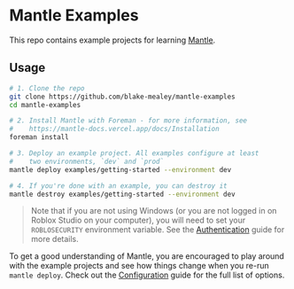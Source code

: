 # Mantle Examples

This repo contains example projects for learning [Mantle](https://mantle-docs.vercel.app).

## Usage

```sh
# 1. Clone the repo
git clone https://github.com/blake-mealey/mantle-examples
cd mantle-examples

# 2. Install Mantle with Foreman - for more information, see
#    https://mantle-docs.vercel.app/docs/Installation
foreman install

# 3. Deploy an example project. All examples configure at least
#    two environments, `dev` and `prod`
mantle deploy examples/getting-started --environment dev

# 4. If you're done with an example, you can destroy it
mantle destroy examples/getting-started --environment dev
```

> Note that if you are not using Windows (or you are not logged in on Roblox Studio on your computer),
> you will need to set your `ROBLOSECURITY` environment variable. See the
> [Authentication](https://mantle-docs.vercel.app/docs/Authentication) guide for more details.

To get a good understanding of Mantle, you are encouraged to play around with the example projects
and see how things change when you re-run `mantle deploy`. Check out the
[Configuration](https://mantle-docs.vercel.app/docs/Configuration) guide for the full list of
options.
